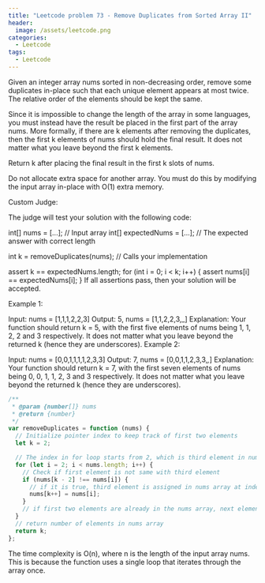 ```yaml
---
title: "Leetcode problem 73 - Remove Duplicates from Sorted Array II"
header:
  image: /assets/leetcode.png
categories:
  - Leetcode
tags:
  - Leetcode
---
```


Given an integer array nums sorted in non-decreasing order, remove some duplicates in-place such that each unique element appears at most twice. The relative order of the elements should be kept the same.

Since it is impossible to change the length of the array in some languages, you must instead have the result be placed in the first part of the array nums. More formally, if there are k elements after removing the duplicates, then the first k elements of nums should hold the final result. It does not matter what you leave beyond the first k elements.

Return k after placing the final result in the first k slots of nums.

Do not allocate extra space for another array. You must do this by modifying the input array in-place with O(1) extra memory.

Custom Judge:

The judge will test your solution with the following code:

int[] nums = [...]; // Input array
int[] expectedNums = [...]; // The expected answer with correct length

int k = removeDuplicates(nums); // Calls your implementation

assert k == expectedNums.length;
for (int i = 0; i < k; i++) {
assert nums[i] == expectedNums[i];
}
If all assertions pass, then your solution will be accepted.

Example 1:

Input: nums = [1,1,1,2,2,3]
Output: 5, nums = [1,1,2,2,3,_]
Explanation: Your function should return k = 5, with the first five elements of nums being 1, 1, 2, 2 and 3 respectively.
It does not matter what you leave beyond the returned k (hence they are underscores).
Example 2:

Input: nums = [0,0,1,1,1,1,2,3,3]
Output: 7, nums = [0,0,1,1,2,3,3,_,_]
Explanation: Your function should return k = 7, with the first seven elements of nums being 0, 0, 1, 1, 2, 3 and 3 respectively.
It does not matter what you leave beyond the returned k (hence they are underscores).

```js
/**
 * @param {number[]} nums
 * @return {number}
 */
var removeDuplicates = function (nums) {
  // Initialize pointer index to keep track of first two elements
  let k = 2;

  // The index in for loop starts from 2, which is third element in nums array
  for (let i = 2; i < nums.length; i++) {
    // Check if first element is not same with third element
    if (nums[k - 2] !== nums[i]) {
      // if it is true, third element is assigned in nums array at index k plus 1, which means next index of nums array.
      nums[k++] = nums[i];
    }
    // if first two elements are already in the nums array, next element of two elements is ignored.
  }
  // return number of elements in nums array
  return k;
};
```

The time complexity is O(n), where n is the length of the input array nums. This is because the function uses a single loop that iterates through the array once.
